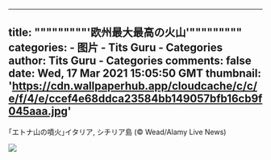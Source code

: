 
---
title: """""""""'欧州最大最高の火山'"""""""""
categories: 
    - 图片
    - Tits Guru - Categories
author: Tits Guru - Categories
comments: false
date: Wed, 17 Mar 2021 15:05:50 GMT
thumbnail: 'https://cdn.wallpaperhub.app/cloudcache/c/c/e/f/4/e/ccef4e68ddca23584bb149057bfb16cb9f045aaa.jpg'
---

<div>   
<p>｢エトナ山の噴火｣イタリア, シチリア島 (© Wead/Alamy Live News)</p><img src="https://cdn.wallpaperhub.app/cloudcache/c/c/e/f/4/e/ccef4e68ddca23584bb149057bfb16cb9f045aaa.jpg" referrerpolicy="no-referrer">  
</div>
            